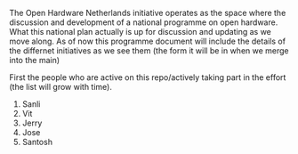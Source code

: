 The Open Hardware Netherlands initiative operates as the space where the discussion and development of a national programme on open hardware. What this national plan actually is up for discussion and updating as we move along. As of now this programme document will include the details of the differnet initiatives as we see them (the form it will be in when we merge into the main)

First the people who are active on this repo/actively taking part in the effort (the list will grow with time).
1. Sanli
2. Vit
3. Jerry
4. Jose
5. Santosh

